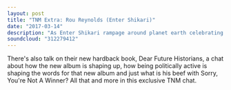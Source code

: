 ```yaml
---
layout: post
title: "TNM Extra: Rou Reynolds (Enter Shikari)"
date: "2017-03-14"
description: "As Enter Shikari rampage around planet earth celebrating the 10th Anniversary of their debut album, Take To The Skies, Beez sits down for a chat with Rou Reynolds to talk about the band's early days, the album itself and what to expect from this tour and their headline dates at Slam Dunk Festival."
soundcloud: "312279412"
---
```


There's also talk on their new hardback book, Dear Future Historians, a chat about how the new album is shaping up, how being politically active is shaping the words for that new album and just what is his beef with Sorry, You're Not A Winner? All that and more in this exclusive TNM chat.
